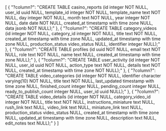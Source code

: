 [
  {
    "?column?": "CREATE TABLE casino_reports (id integer NOT NULL, user_id uuid NULL, template_id integer NOT NULL, template_name text NOT NULL, day integer NOT NULL, month text NOT NULL, year integer NOT NULL, date date NOT NULL, created_at timestamp with time zone NULL, data jsonb NOT NULL);"
  },
  {
    "?column?": "CREATE TABLE category_videos (id integer NOT NULL, category_id integer NOT NULL, title text NOT NULL, created_at timestamp with time zone NULL, updated_at timestamp with time zone NULL, production_status video_status NULL, identifier integer NULL);"
  },
  {
    "?column?": "CREATE TABLE profiles (id uuid NOT NULL, email text NOT NULL, role text NOT NULL, name text NULL, created_at timestamp with time zone NULL);"
  },
  {
    "?column?": "CREATE TABLE user_activity (id integer NOT NULL, user_id uuid NOT NULL, action_type text NOT NULL, details text NOT NULL, created_at timestamp with time zone NOT NULL);"
  },
  {
    "?column?": "CREATE TABLE video_categories (id integer NOT NULL, identifier character varying(10) NOT NULL, title text NOT NULL, last_updated timestamp with time zone NULL, finished_count integer NULL, pending_count integer NULL, ready_to_publish_count integer NULL, user_id uuid NULL);"
  },
  {
    "?column?": "CREATE TABLE video_details (id integer NOT NULL, category_video_id integer NOT NULL, title text NOT NULL, instructions_miniature text NULL, rush_link text NULL, video_link text NULL, miniature_link text NULL, production_status video_status NULL, created_at timestamp with time zone NULL, updated_at timestamp with time zone NULL, description text NULL, edit_notes text NULL);"
  }
]